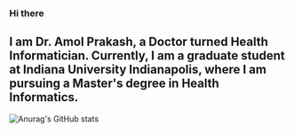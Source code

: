 ### Hi there
## I am Dr. Amol Prakash, a Doctor turned Health Informatician. Currently, I am a graduate student at Indiana University Indianapolis, where I am pursuing a Master's degree in Health Informatics.

![Anurag's GitHub stats](https://github-readme-stats.vercel.app/api?username=dramolprakash&hide=contribs,prs)
